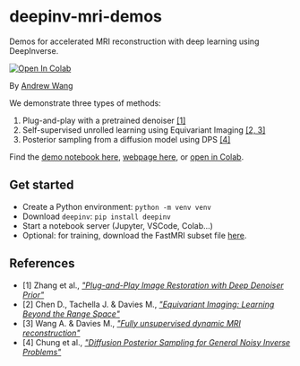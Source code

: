 # deepinv-mri-demos
Demos for accelerated MRI reconstruction with deep learning using DeepInverse.

<a target="_blank" href="https://colab.research.google.com/github/Andrewwango/deepinv-mri-demos/blob/main/demo.ipynb">
  <img src="https://colab.research.google.com/assets/colab-badge.svg" alt="Open In Colab"/>
</a>

By [Andrew Wang](https://andrewwango.github.io)

We demonstrate three types of methods:

1. Plug-and-play with a pretrained denoiser [\[1\]](#references)
2. Self-supervised unrolled learning using Equivariant Imaging [\[2, 3\]](#references)
3. Posterior sampling from a diffusion model using DPS [\[4\]](#references)

Find the [demo notebook here](demo.ipynb), [webpage here](https://andrewwango.github.io/deepinv-mri-demos), or [open in Colab](https://githubtocolab.com/Andrewwango/deepinv-mri-demos/blob/main/demo.ipynb).

## Get started

- Create a Python environment: `python -m venv venv`
- Download `deepinv`: `pip install deepinv`
- Start a notebook server (Jupyter, VSCode, Colab...)
- Optional: for training, download the FastMRI subset file [here](https://huggingface.co/datasets/deepinv/images/blob/f629d3e2d4a5d63f5e081835bd1d6338fee8077f/fastmri_knee_singlecoil.pt).

## References

- [1] Zhang et al., [_"Plug-and-Play Image Restoration with Deep Denoiser Prior"_](https://arxiv.org/abs/2008.13751)
- [2] Chen D., Tachella J. & Davies M., [_"Equivariant Imaging: Learning Beyond the Range Space"_](https://arxiv.org/abs/2103.14756)  
- [3] Wang A. & Davies M., [_"Fully unsupervised dynamic MRI reconstruction"_](https://arxiv.org/abs/2410.08646)
- [4] Chung et al., [_"Diffusion Posterior Sampling for General Noisy Inverse Problems"_](https://arxiv.org/abs/2209.14687)